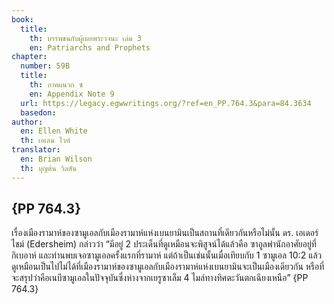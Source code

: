```yaml
---
book:
  title:
    th: บรรพชนกับผู้เผยพระวจนะ เล่ม 3
    en: Patriarchs and Prophets
chapter:
  number: 59B
  title:
    th: ภาคผนวก ซ
    en: Appendix Note 9
  url: https://legacy.egwwritings.org/?ref=en_PP.764.3&para=84.3634
  basedon:
author:
  en: Ellen White
  th: เอเลน ไวท์
translator:
  en: Brian Wilson
  th: บุญต้น วิลสัน
---
```


## {PP 764.3}

เรื่องเมืองรามาห์ของซามูเอลกับเมืองรามาห์แห่งเบนยามินเป็นสถานที่เดียวกันหรือไม่นั้น ดร. เอเดอร์ไชม์ (Edersheim) กล่าวว่า “มีอยู่ 2 ประเด็นที่ดูเหมือนจะพิสูจน์ได้แล้วคือ ซาอูลพำนักอาศัยอยู่ที่กิเบอาห์ และท่านพบเจอซามูเอลครั้งแรกที่รามาห์ แต่ถ้าเป็นเช่นนั้นเมื่อเทียบกับ 1 ซามูเอล 10:2 แล้ว ดูเหมือนเป็นไปไม่ได้ที่เมืองรามาห์ของซามูเอลกับเมืองรามาห์แห่งเบนยามินจะเป็นเมืองเดียวกัน หรือที่จะสรุปว่าคือเนบีซามูเอลในปัจจุบันซึ่งห่างจากเยรูซาเล็ม 4 ไมล์ทางทิศตะวันตกเฉียงเหนือ” {PP 764.3}
